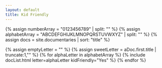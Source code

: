 ```yaml
---
layout: default
title: Kid Friendly
---
```


{% assign numberArray = "0123456789" | split: "" %}
{% assign alphabetArray = "ABCDEFGHIJKLMNOPQRSTUVWXYZ" | split: "" %}
{% assign docs = site.documentaries | sort: "title" %}

<div class="row">
    {% assign emptyLetter = "" %}
    {% assign sweetLetter = aDoc.first.title | truncate:1,"" %}
    {% for alphaLetter in alphabetArray  %}
        {% include docList.html letter=alphaLetter kidFriendly="Yes" %}
    {% endfor %}
</div>